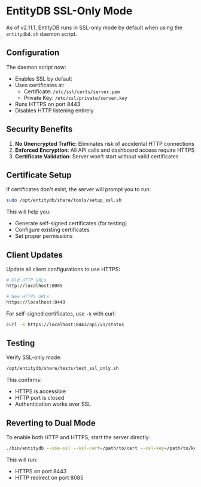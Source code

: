 # EntityDB SSL-Only Mode

As of v2.11.1, EntityDB runs in SSL-only mode by default when using the `entitydbd.sh` daemon script.

## Configuration

The daemon script now:
- Enables SSL by default
- Uses certificates at:
  - Certificate: `/etc/ssl/certs/server.pem`
  - Private Key: `/etc/ssl/private/server.key`
- Runs HTTPS on port 8443
- Disables HTTP listening entirely

## Security Benefits

1. **No Unencrypted Traffic**: Eliminates risk of accidental HTTP connections
2. **Enforced Encryption**: All API calls and dashboard access require HTTPS
3. **Certificate Validation**: Server won't start without valid certificates

## Certificate Setup

If certificates don't exist, the server will prompt you to run:

```bash
sudo /opt/entitydb/share/tools/setup_ssl.sh
```

This will help you:
- Generate self-signed certificates (for testing)
- Configure existing certificates
- Set proper permissions

## Client Updates

Update all client configurations to use HTTPS:

```bash
# Old HTTP URLs
http://localhost:8085

# New HTTPS URLs
https://localhost:8443
```

For self-signed certificates, use `-k` with curl:

```bash
curl -k https://localhost:8443/api/v1/status
```

## Testing

Verify SSL-only mode:

```bash
/opt/entitydb/share/tests/test_ssl_only.sh
```

This confirms:
- HTTPS is accessible
- HTTP port is closed
- Authentication works over SSL

## Reverting to Dual Mode

To enable both HTTP and HTTPS, start the server directly:

```bash
./bin/entitydb --use-ssl --ssl-cert=/path/to/cert --ssl-key=/path/to/key
```

This will run:
- HTTPS on port 8443
- HTTP redirect on port 8085